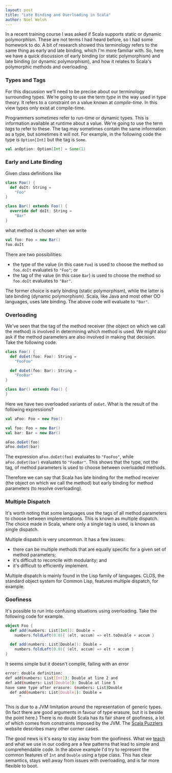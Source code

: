 ```yaml
---
layout: post
title: "Late Binding and Overloading in Scala"
author: Noel Welsh
---
```


In a recent training course I was asked if Scala supports static or dynamic polymorphism. These are not terms I had heard before, so I had some homework to do. A bit of research showed this terminology refers to the same thing as early and late binding, which I'm more familiar with. So, here we have a quick discussion of early binding (or static polymorphism) and late binding (or dynamic polymorphism), and how it relates to Scala's polymorphic methods and overloading.

<!-- break -->

### Types and Tags

For this discussion we'll need to be precise about our terminology surrounding types. We're going to use the term *type* in the way used in type theory. It refers to a constraint on a value known at *compile-time*. In this view types only exist at compile-time.

Programmers sometimes refer to run-time or dynamic types. This is information available at runtime about a value. We're going to use the term *tags* to refer to these. The tag may sometimes contain the same information as a type, but sometimes it will not. For example, in the following code the type is `Option[Int]` but the tag is `Some`.

~~~ scala
val anOption: Option[Int] = Some(1)
~~~ 

### Early and Late Binding

Given class definitions like

~~~ scala
class Foo() {
  def doIt: String =
    "Foo"
}

class Bar() extends Foo() {
  override def doIt: String =
    "Bar"
}
~~~ 

what method is chosen when we write

~~~ scala
val foo: Foo = new Bar()
foo.doIt
~~~ 

There are two possibilities:

- the type of the value (in this case `Foo`) is used to choose the method so `foo.doIt` evaluates to `"Foo"`; or
- the tag of the value (in this case `Bar`) is used to choose the method so `foo.doIt` evaluates to `"Bar"`.

The former choice is early binding (static polymorphism), while the latter is late binding (dynamic polymorphism). Scala, like Java and most other OO languages, uses late binding. The above code will evaluate to `"Bar"`.


### Overloading

We've seen that the tag of the method receiver (the object on which we call the method) is involved in determining which method is used. We might also ask if the method parameters are also involved in making that decision. Take the following code.

~~~ scala
class Foo() {
  def doEet(foo: Foo): String =
    "FooFoo"

  def doEet(foo: Bar): String =
    "FooBar"
}

class Bar() extends Foo() {
}
~~~ 

Here we have two overloaded variants of `doEet`. What is the result of the following expressions?

~~~ scala
val aFoo: Foo = new Foo()

val foo: Foo = new Bar()
val bar: Bar = new Bar()

aFoo.doEet(foo)
aFoo.doEet(bar)
~~~ 

The expression `aFoo.doEet(foo)` evaluates to `"FooFoo"`, while `aFoo.doEet(bar)` evaluates to `"FooBar"`. This shows that the type, not the tag, of method parameters is used to choose between overloaded methods.

Therefore we can say that Scala has late binding for the method receiver (the object on which we call the method) but early binding for method parameters (to resolve overloading).


### Multiple Dispatch

It's worth noting that some languages use the tags of all method parameters to choose between implementations. This is known as multiple dispatch. The choice made in Scala, where only a single tag is used, is known as single dispatch. 

Multiple dispatch is very uncommon. It has a few issues:

- there can be multiple methods that are equally specific for a given set of method parameters;
- it's difficult to reconcile with modularity; and
- it's difficult to efficiently implement.

Multiple dispatch is mainly found in the Lisp family of languages. CLOS, the standard object system for Common Lisp, features multiple dispatch, for example.


### Goofiness

It's possible to run into confusing situations using overloading. Take the following code for example. 

~~~ scala
object Foo {
  def add(numbers: List[Int]): Double =
    numbers.foldLeft(0.0){ (elt, accum) => elt.toDouble + accum }

  def add(numbers: List[Double]): Double =
    numbers.foldLeft(0.0){ (elt, accum) => elt + accum }
}
~~~ 

It seems simple but it doesn't compile, failing with an error

~~~ bash
error: double definition:
def add(numbers: List[Int]): Double at line 2 and
def add(numbers: List[Double]): Double at line 5
have same type after erasure: (numbers: List)Double
  def add(numbers: List[Double]): Double =
      ^
~~~

This is due to a JVM limitation around the representation of generic types. (In fact there are good arguments in favour of type erasure, but it is beside the point here.) There is no doubt Scala has its fair share of goofiness, a lot of which comes from constraints imposed by the JVM. The [Scala Puzzlers][scala-puzzlers] website describes many other corner cases. 

The good news is it's easy to stay away from the goofiness. What we [teach][essential-scala] and what we use in our coding are a few patterns that lead to simple and comprehendable code. In the above example I'd try to represent the common features of `Int` and `Double` using a type class. This has clear semantics, stays well away from issues with overloading, and is far more flexible to boot.

[scala-puzzlers]: http://scalapuzzlers.com/
[essential-scala]: /training/courses/essential-scala/
